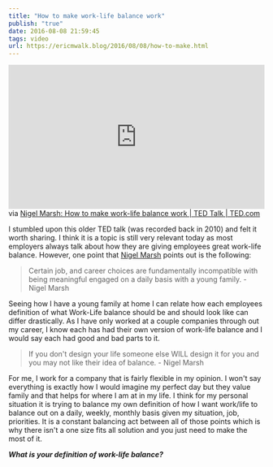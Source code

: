 ```yaml
---
title: "How to make work-life balance work"
publish: "true"
date: 2016-08-08 21:59:45
tags: video
url: https://ericmwalk.blog/2016/08/08/how-to-make.html
---
```


<div style="max-width:854px">
<div style="position:relative;height:0;padding-bottom:56.25%"><iframe src="https://embed.ted.com/talks/nigel_marsh_how_to_make_work_life_balance_work" width="854" height="480" style="position:absolute;left:0;top:0;width:100%;height:100%" frameborder="0" scrolling="no" allowfullscreen=""></iframe></div>
</div>
via <a href="https://www.ted.com/talks/nigel_marsh_how_to_make_work_life_balance_work?language=en#t-580948">Nigel Marsh: How to make work-life balance work | TED Talk | TED.com</a>

I stumbled upon this older TED talk (was recorded back in 2010) and felt it worth sharing. I think it is a topic is still very relevant today as most employers always talk about how they are giving employees great work-life balance. However, one point that <a href="https://nigelmarsh.com/">Nigel Marsh</a> points out is the following:

>Certain job, and career choices are fundamentally incompatible with being meaningful engaged on a daily basis with a young family. - Nigel Marsh

Seeing how I have a young family at home I can relate how each employees definition of what Work-Life balance should be and should look like can differ drastically. As I have only worked at a couple companies through out my career, I know each has had their own version of work-life balance and I would say each had good and bad parts to it.

>If you don't design your life someone else WILL design it for you and you may not like their idea of balance. - Nigel Marsh

For me, I work for a company that is fairly flexible in my opinion. I won't say everything is exactly how I would imagine my perfect day but they value family and that helps for where I am at in my life. I think for my personal situation it is trying to balance my own definition of how I want work/life to balance out on a daily, weekly, monthly basis given my situation, job, priorities. It is a constant balancing act between all of those points which is why there isn't a one size fits all solution and you just need to make the most of it.

***What is your definition of work-life balance?***



